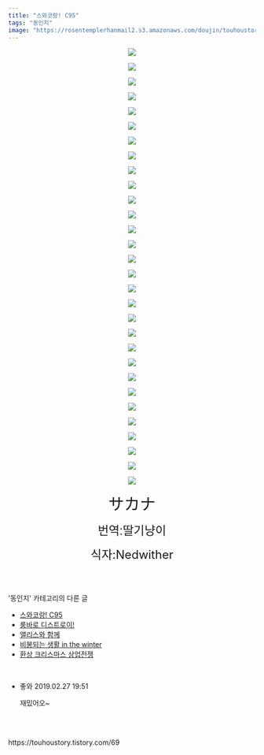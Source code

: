```yaml
---
title: "스와코랑! C95"
tags: "동인지"
image: "https://rosentemplerhanmail2.s3.amazonaws.com/doujin/touhoustory/69/001.jpg"
---
```

<div class="article">
<div class="tt_article_useless_p_margin"><p style="text-align: center; clear: none; float: none;"><img src="{{ site.imgserver12 }}/touhoustory/69/001.jpg"/></p><p style="text-align: center; clear: none; float: none;"><img src="{{ site.imgserver12 }}/touhoustory/69/002.jpg"/></p><p style="text-align: center; clear: none; float: none;"><img src="{{ site.imgserver12 }}/touhoustory/69/003.jpg"/></p><p style="text-align: center; clear: none; float: none;"><img src="{{ site.imgserver12 }}/touhoustory/69/004.jpg"/></p><p style="text-align: center; clear: none; float: none;"><img src="{{ site.imgserver12 }}/touhoustory/69/005.jpg"/></p><p style="text-align: center; clear: none; float: none;"><img src="{{ site.imgserver12 }}/touhoustory/69/006.jpg"/></p><p style="text-align: center; clear: none; float: none;"><img src="{{ site.imgserver12 }}/touhoustory/69/007.jpg"/></p><p style="text-align: center; clear: none; float: none;"><img src="{{ site.imgserver12 }}/touhoustory/69/008.jpg"/></p><p style="text-align: center; clear: none; float: none;"><img src="{{ site.imgserver12 }}/touhoustory/69/009.jpg"/></p><p style="text-align: center; clear: none; float: none;"><img src="{{ site.imgserver12 }}/touhoustory/69/010.jpg"/></p><p style="text-align: center; clear: none; float: none;"><img src="{{ site.imgserver12 }}/touhoustory/69/011.jpg"/></p><p style="text-align: center; clear: none; float: none;"><img src="{{ site.imgserver12 }}/touhoustory/69/012.jpg"/></p><p style="text-align: center; clear: none; float: none;"><img src="{{ site.imgserver12 }}/touhoustory/69/013.jpg"/></p><p style="text-align: center; clear: none; float: none;"><img src="{{ site.imgserver12 }}/touhoustory/69/014.jpg"/></p><p style="text-align: center; clear: none; float: none;"><img src="{{ site.imgserver12 }}/touhoustory/69/015.jpg"/></p><p style="text-align: center; clear: none; float: none;"><img src="{{ site.imgserver12 }}/touhoustory/69/016.jpg"/></p><p style="text-align: center; clear: none; float: none;"><img src="{{ site.imgserver12 }}/touhoustory/69/017.jpg"/></p><p style="text-align: center; clear: none; float: none;"><img src="{{ site.imgserver12 }}/touhoustory/69/018.jpg"/></p><p style="text-align: center; clear: none; float: none;"><img src="{{ site.imgserver12 }}/touhoustory/69/019.jpg"/></p><p style="text-align: center; clear: none; float: none;"><img src="{{ site.imgserver12 }}/touhoustory/69/020.jpg"/></p><p style="text-align: center; clear: none; float: none;"><img src="{{ site.imgserver12 }}/touhoustory/69/021.jpg"/></p><p style="text-align: center; clear: none; float: none;"><img src="{{ site.imgserver12 }}/touhoustory/69/022.jpg"/></p><p style="text-align: center; clear: none; float: none;"><img src="{{ site.imgserver12 }}/touhoustory/69/023.jpg"/></p><p style="text-align: center; clear: none; float: none;"><img src="{{ site.imgserver12 }}/touhoustory/69/024.jpg"/></p><p style="text-align: center; clear: none; float: none;"><img src="{{ site.imgserver12 }}/touhoustory/69/025.jpg"/></p><p style="text-align: center; clear: none; float: none;"><img src="{{ site.imgserver12 }}/touhoustory/69/026.jpg"/></p><p style="text-align: center; clear: none; float: none;"><img src="{{ site.imgserver12 }}/touhoustory/69/027.jpg"/></p><p style="text-align: center; clear: none; float: none;"><img src="{{ site.imgserver12 }}/touhoustory/69/028.jpg"/></p><p style="text-align: center; clear: none; float: none;"><img src="{{ site.imgserver12 }}/touhoustory/69/029.jpg"/></p><p style="text-align: center; clear: none; float: none;"><img src="{{ site.imgserver12 }}/touhoustory/69/030.jpg"/></p><p style="text-align: center;"><span style="font-size: 24pt;"></span><span style="font-size: 32px;">サカナ</span></p><p style="text-align: center;"><span style='font-family: "맑은 고딕", sans-serif; font-size: 18pt;'>번역:딸기냥이</span></p><p style="text-align: center;"><span style="font-size: 18pt;">식자:Nedwither</span></p> </div></div><br/>
<div class="tagTrail">
</div><br/>
<div class="another">
<p>'동인지' 카테고리의 다른 글</p>
<ul>
<li><a href="/touhoustory_69">스와코랑! C95</a></li>
<li><a href="/touhoustory_67">룸바로 디스트로이!</a></li>
<li><a href="/touhoustory_66">앨리스와 함께</a></li>
<li><a href="/touhoustory_65">비봉되는 생활 in the winter</a></li>
<li><a href="/touhoustory_64">환상 크리스마스 상업전쟁</a></li>
</ul>
</div><br/>
<div class="cb_lstcomment">
<ul>
<li class="cb_thumb_off" id="comment15030693">
<div class="cb_comment_area">
<div class="cb_info_area">
<div class="cb_section">
<span class="cb_nick_name">좋와</span>
<span class="cb_date">2019.02.27 19:51 </span>
</div>
</div>
<div class="cb_dsc_comment">
<p class="cb_dsc">
										재밌어오~
									</p>
</div>
</div></li>
</ul>
</div><br/>
<br/>
<p id="refer">https://touhoustory.tistory.com/69</p>
<br/>
